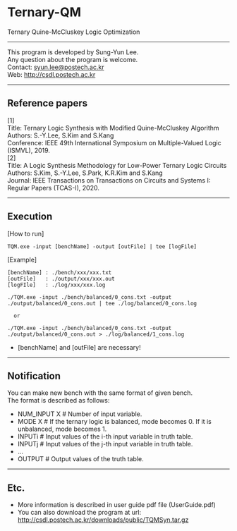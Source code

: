 # Ternary-QM
Ternary Quine-McCluskey Logic Optimization

**********************************************
This program is developed by Sung-Yun Lee.\
Any question about the program is welcome.\
Contact: syun.lee@postech.ac.kr\
Web:     http://csdl.postech.ac.kr
**********************************************

## Reference papers

[1]\
Title: Ternary Logic Synthesis with Modified Quine-McCluskey Algorithm\
Authors: S.-Y.Lee, S.Kim and S.Kang\
Conference: IEEE 49th International Symposium on Multiple-Valued Logic (ISMVL), 2019.\
[2]\
Title: A Logic Synthesis Methodology for Low-Power Ternary Logic Circuits\
Authors: S.Kim, S.-Y.Lee, S.Park, K.R.Kim and S.Kang\
Journal: IEEE Transactions on Transactions on Circuits and Systems I: Regular Papers (TCAS-I), 2020.

----------------------------------------------------------------------------------------------------------------------

## Execution
[How to run]
   ```shell
   TQM.exe -input [benchName] -output [outFile] | tee [logFile]
   ```
[Example]

    [benchName] : ./bench/xxx/xxx.txt
    [outFile]   : ./output/xxx/xxx.out
    [logFIle]   : ./log/xxx/xxx.log

    ./TQM.exe -input ./bench/balanced/0_cons.txt -output ./output/balanced/0_cons.out | tee ./log/balanced/0_cons.log
    
      or

    ./TQM.exe -input ./bench/balanced/0_cons.txt -output ./output/balanced/0_cons.out > ./log/balanced/1_cons.log
    
* [benchName] and [outFile] are necessary!
----------------------------------------------------------------------------------------------------------------------


## Notification

You can make new bench with the same format of given bench.\
The format is described as follows:

* NUM_INPUT X      # Number of input variable.
* MODE X           # If the ternary logic is balanced, mode becomes 0. If it is unbalanced, mode becomes 1.
* INPUTi           # Input values of the i-th input variable in truth table.
* INPUTj           # Input values of the j-th input variable in truth table.
* ...
* OUTPUT           # Output values of the truth table.
----------------------------------------------------------------------------------------------------------------------

## Etc.
* More information is described in user guide pdf file (UserGuide.pdf)
* You can also download the program at url: http://csdl.postech.ac.kr/downloads/public/TQMSyn.tar.gz
